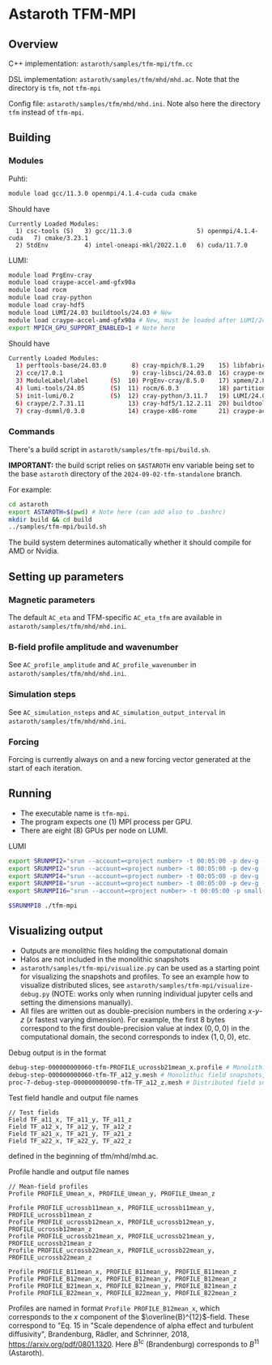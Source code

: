 # Astaroth TFM-MPI

## Overview

C++ implementation: `astaroth/samples/tfm-mpi/tfm.cc`

DSL implementation: `astaroth/samples/tfm/mhd/mhd.ac`. Note that the directory is `tfm`, not `tfm-mpi`

Config file: `astaroth/samples/tfm/mhd/mhd.ini`. Note also here the directory `tfm` instead of `tfm-mpi`.


## Building

### Modules
Puhti:
```bash
module load gcc/11.3.0 openmpi/4.1.4-cuda cuda cmake
```
Should have
```
Currently Loaded Modules:
  1) csc-tools (S)   3) gcc/11.3.0                  5) openmpi/4.1.4-cuda   7) cmake/3.23.1
  2) StdEnv          4) intel-oneapi-mkl/2022.1.0   6) cuda/11.7.0
```

LUMI:
```bash
module load PrgEnv-cray
module load craype-accel-amd-gfx90a
module load rocm
module load cray-python
module load cray-hdf5
module load LUMI/24.03 buildtools/24.03 # New
module load craype-accel-amd-gfx90a # New, must be loaded after LUMI/24.03
export MPICH_GPU_SUPPORT_ENABLED=1 # Note here
```
Should have
```bash
Currently Loaded Modules:
  1) perftools-base/24.03.0       8) cray-mpich/8.1.29    15) libfabric/1.15.2.0
  2) cce/17.0.1                   9) cray-libsci/24.03.0  16) craype-network-ofi
  3) ModuleLabel/label      (S)  10) PrgEnv-cray/8.5.0    17) xpmem/2.8.2-1.0_5.1__g84a27a5.shasta
  4) lumi-tools/24.05       (S)  11) rocm/6.0.3           18) partition/L                          (S)
  5) init-lumi/0.2          (S)  12) cray-python/3.11.7   19) LUMI/24.03                           (S)
  6) craype/2.7.31.11            13) cray-hdf5/1.12.2.11  20) buildtools/24.03
  7) cray-dsmml/0.3.0            14) craype-x86-rome      21) craype-accel-amd-gfx90a              (H)
```

### Commands
There's a build script in `astaroth/samples/tfm-mpi/build.sh`.

**IMPORTANT:** the build script relies on `$ASTAROTH` env variable being set to the base `astaroth` directory of the `2024-09-02-tfm-standalone` branch.

For example:
```bash
cd astaroth
export ASTAROTH=$(pwd) # Note here (can add also to .bashrc)
mkdir build && cd build
../samples/tfm-mpi/build.sh
```

The build system determines automatically whether it should compile for AMD or Nvidia.

## Setting up parameters

### Magnetic parameters

The default `AC_eta` and TFM-specific `AC_eta_tfm` are available in `astaroth/samples/tfm/mhd/mhd.ini`.

### B-field profile amplitude and wavenumber

See `AC_profile_amplitude` and `AC_profile_wavenumber` in `astaroth/samples/tfm/mhd/mhd.ini`.

### Simulation steps
See `AC_simulation_nsteps` and `AC_simulation_output_interval` in `astaroth/samples/tfm/mhd/mhd.ini`.

### Forcing

Forcing is currently always on and a new forcing vector generated at the start of each iteration. 

## Running

- The executable name is `tfm-mpi`.
- The program expects one (1) MPI process per GPU.
- There are eight (8) GPUs per node on LUMI.

LUMI
```bash
export SRUNMPI2="srun --account=<project number> -t 00:05:00 -p dev-g --gpus-per-node=1 --ntasks-per-node=1 --nodes=1" # 1 GPU
export SRUNMPI2="srun --account=<project number> -t 00:05:00 -p dev-g --gpus-per-node=2 --ntasks-per-node=2 --nodes=1" # 2 GPUs
export SRUNMPI4="srun --account=<project number> -t 00:05:00 -p dev-g --gpus-per-node=4 --ntasks-per-node=4 --nodes=1" # 4 GPUs
export SRUNMPI8="srun --account=<project number> -t 00:05:00 -p dev-g --gpus-per-node=8 --ntasks-per-node=8 --nodes=1" # 8 GPUs
export SRUNMPI16="srun --account=<project number> -t 00:05:00 -p small-g --gpus-per-node=8 --ntasks-per-node=8 --nodes=2" # 16 GPUs, 2 nodes, note small-g instead of dev-g

$SRUNMPI8 ./tfm-mpi
```

## Visualizing output

- Outputs are monolithic files holding the computational domain
- Halos are not included in the monolithic snapshots
- `astaroth/samples/tfm-mpi/visualize.py` can be used as a starting point for visualizing the snapshots and profiles. To see an example how to visualize distributed slices, see `astaroth/samples/tfm-mpi/visualize-debug.py` (NOTE: works only when running individual jupyter cells and setting the dimensions manually).
- All files are written out as double-precision numbers in the ordering $x$-$y$-$z$ ($x$ fastest varying dimension). For example, the first 8 bytes correspond to the first double-precision value at index $(0, 0, 0)$ in the computational domain, the second corresponds to index $(1, 0, 0)$, etc.

Debug output is in the format
```bash
debug-step-000000000060-tfm-PROFILE_ucrossb21mean_x.profile # Monolithic profiles, step number 60, contains global_nz elements 
debug-step-000000000060-tfm-TF_a12_y.mesh # Monolithic field snapshots, step number 60, contains (global_nx, global_ny, global_nz) elements
proc-7-debug-step-000000000090-tfm-TF_a12_z.mesh # Distributed field snapshot of process 7 (includes halos but they are not updated before writing to disk so they can contain garbage). Contains (local_mx, local_my, local_mz) elements
```

Test field handle and output file names
```
// Test fields
Field TF_a11_x, TF_a11_y, TF_a11_z
Field TF_a12_x, TF_a12_y, TF_a12_z
Field TF_a21_x, TF_a21_y, TF_a21_z
Field TF_a22_x, TF_a22_y, TF_a22_z
```
defined in the beginning of tfm/mhd/mhd.ac.

Profile handle and output file names
```
// Mean-field profiles
Profile PROFILE_Umean_x, PROFILE_Umean_y, PROFILE_Umean_z

Profile PROFILE_ucrossb11mean_x, PROFILE_ucrossb11mean_y, PROFILE_ucrossb11mean_z
Profile PROFILE_ucrossb12mean_x, PROFILE_ucrossb12mean_y, PROFILE_ucrossb12mean_z
Profile PROFILE_ucrossb21mean_x, PROFILE_ucrossb21mean_y, PROFILE_ucrossb21mean_z
Profile PROFILE_ucrossb22mean_x, PROFILE_ucrossb22mean_y, PROFILE_ucrossb22mean_z

Profile PROFILE_B11mean_x, PROFILE_B11mean_y, PROFILE_B11mean_z
Profile PROFILE_B12mean_x, PROFILE_B12mean_y, PROFILE_B12mean_z
Profile PROFILE_B21mean_x, PROFILE_B21mean_y, PROFILE_B21mean_z
Profile PROFILE_B22mean_x, PROFILE_B22mean_y, PROFILE_B22mean_z
```

Profiles are named in format `Profile PROFILE_B12mean_x`, which corresponds to the $x$ component of the $\overline{B}^{12}$-field.
These correspond to "Eq. 15 in "Scale dependence of alpha effect and turbulent diffusivity", Brandenburg, Rädler, and Schrinner, 2018, https://arxiv.org/pdf/0801.1320. Here $B^{1c}$ (Brandenburg) corresponds to $B^{11}$ (Astaroth).
